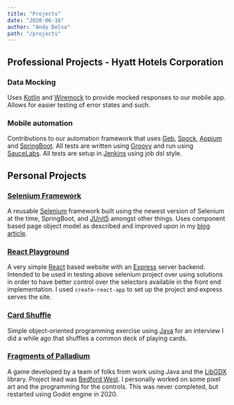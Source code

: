 ```yaml
---
title: "Projects"
date: "2020-06-16"
author: "Andy Delso"
path: "/projects"
---
```


## Professional Projects - Hyatt Hotels Corporation

### Data Mocking

Uses [Kotlin](https://kotlinlang.org/) and [Wiremock](http://wiremock.org/) to provide mocked responses to our mobile app. Allows for easier testing of error states and such.

### Mobile automation

Contributions to our automation framework that uses [Geb](https://gebish.org/), [Spock](http://spockframework.org/), [Appium](https://appium.io/) and [SpringBoot](https://spring.io/projects/spring-boot). All tests are written using [Groovy](https://groovy-lang.org/) and run using [SauceLabs](https://saucelabs.com/). All tests are setup in [Jenkins](https://www.jenkins.io/) using job dsl style.

## Personal Projects

### [Selenium Framework](https://github.com/ddaypunk/dupage)

A reusable [Selenium](https://www.selenium.dev/) framework built using the newest version of Selenium at the time, SpringBoot, and [JUnit5](https://junit.org/junit5/) amongst other things. Uses component based page object model as described and improved upon in my [blog article](/selenium-component-model).

### [React Playground](https://github.com/ddaypunk/playground)

A very simple [React](https://reactjs.org/) based website with an [Express](https://expressjs.com/) server backend. Intended to be used in testing above selenium project over using solutions in order to have better control over the selectors available in the front end implementation. I used `create-react-app` to set up the project and express serves the site.

### [Card Shuffle](https://github.com/ddaypunk/card-shuffle)

Simple object-oriented programming exercise using [Java](https://docs.oracle.com/en/java/) for an interview I did a while ago that shuffles a common deck of playing cards.

### [Fragments of Palladium](https://github.com/BedfordWest/fragmentology)

A game developed by a team of folks from work using Java and the [LibGDX](https://libgdx.badlogicgames.com/) library. Project lead was [Bedford West](https://github.com/BedfordWest). I personally worked on some pixel art and the programming for the controls. This was never completed, but restarted using Godot engine in 2020.
